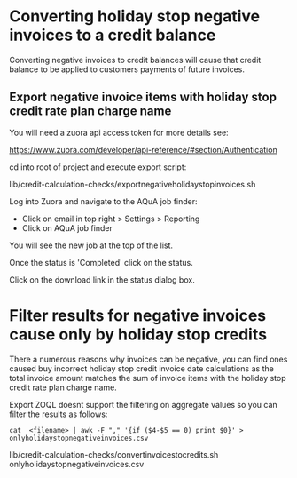Converting holiday stop negative invoices to a credit balance
=============================================================

Converting negative invoices to credit balances will cause that credit balance to 
be applied to customers payments of future invoices.

Export negative invoice items with holiday stop credit rate plan charge name
----------------------------------------------------------------------------

You will need a zuora api access token for more details see:

https://www.zuora.com/developer/api-reference/#section/Authentication

cd into root of project and execute export script:

lib/credit-calculation-checks/exportnegativeholidaystopinvoices.sh <zuora access token>

Log into Zuora and navigate to the AQuA job finder:

* Click on email in top right > Settings > Reporting
* Click on AQuA job finder

You will see the new job at the top of the list. 

Once the status is 'Completed' click on the status.

Click on the download link in the status dialog box.

Filter results for negative invoices cause only by holiday stop credits
=======================================================================

There a numerous reasons why invoices can be negative, you can find ones caused 
buy incorrect holiday stop credit invoice date calculations as the total invoice
amount matches the sum of invoice items with the holiday stop credit rate plan charge
name.

Export ZOQL doesnt support the filtering on aggregate values so you can filter the 
results as follows:

```$bash
cat  <filename> | awk -F "," '{if ($4-$5 == 0) print $0}' > onlyholidaystopnegativeinvoices.csv
```

lib/credit-calculation-checks/convertinvoicestocredits.sh onlyholidaystopnegativeinvoices.csv <zuora access token>
